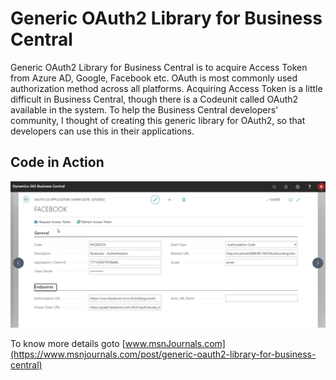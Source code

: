 # Generic OAuth2 Library for Business Central

Generic OAuth2 Library for Business Central is to acquire Access Token from Azure AD, Google, Facebook etc. OAuth is most commonly used authorization method across all platforms. Acquiring Access Token is a little difficult in Business Central, though there is a Codeunit called OAuth2 available in the system. To help the Business Central developers' community, I thought of creating this generic library for OAuth2, so that developers can use this in their applications.

## Code in Action
![OAuth2](/media/oauth2.gif)

To know more details goto [www.msnJournals.com](https://www.msnjournals.com/post/generic-oauth2-library-for-business-central)


